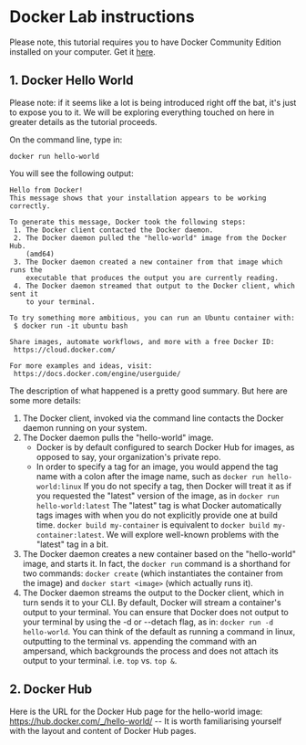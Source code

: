 # Docker Lab instructions
Please note, this tutorial requires you to have Docker Community Edition installed on your computer.  Get it [here](https://www.docker.com/community-edition).

## 1. Docker Hello World
Please note: if it seems like a lot is being introduced right off the bat, it's just to expose you to it.  We will be exploring everything touched on here in greater details as the tutorial proceeds.

On the command line, type in:
```
docker run hello-world
```

You will see the following output:
```
Hello from Docker!
This message shows that your installation appears to be working correctly.

To generate this message, Docker took the following steps:
 1. The Docker client contacted the Docker daemon.
 2. The Docker daemon pulled the "hello-world" image from the Docker Hub.
    (amd64)
 3. The Docker daemon created a new container from that image which runs the
    executable that produces the output you are currently reading.
 4. The Docker daemon streamed that output to the Docker client, which sent it
    to your terminal.

To try something more ambitious, you can run an Ubuntu container with:
 $ docker run -it ubuntu bash

Share images, automate workflows, and more with a free Docker ID:
 https://cloud.docker.com/

For more examples and ideas, visit:
 https://docs.docker.com/engine/userguide/
 ```
 
The description of what happened is a pretty good summary.  But here are some more details:
1. The Docker client, invoked via the command line contacts the Docker daemon running on your system.
2. The Docker daemon pulls the "hello-world" image.
   * Docker is by default configured to search Docker Hub for images, as opposed to say, your organization's private repo.
   * In order to specify a tag for an image, you would append the tag name with a colon after the image name, such as
     ```docker run hello-world:linux```
     If you do not specify a tag, then Docker will treat it as if you requested the "latest" version of the image, as in
     ```docker run hello-world:latest```
     The "latest" tag is what Docker automatically tags images with when you do not explicitly provide one at build time.
     ```docker build my-container``` is equivalent to ```docker build my-container:latest```.  We will explore well-known problems with the "latest" tag in a bit.
3. The Docker daemon creates a new container based on the "hello-world" image, and starts it.  In fact, the ```docker run``` command is a shorthand for two commands: ```docker create``` (which instantiates the container from the image) and ```docker start <image>``` (which actually runs it).
4. The Docker daemon streams the output to the Docker client, which in turn sends it to your CLI.  By default, Docker will stream a container's output to your terminal.  You can ensure that Docker does not output to your terminal by using the -d or --detach flag, as in: ```docker run -d hello-world```.  You can think of the default as running a command in linux, outputting to the terminal vs. appending the command with an ampersand, which backgrounds the process and does not attach its output to your terminal.  i.e. ```top``` vs. ```top &```.

## 2. Docker Hub
Here is the URL for the Docker Hub page for the hello-world image: https://hub.docker.com/_/hello-world/  -- It is worth familiarising yourself with the layout and content of Docker Hub pages.
